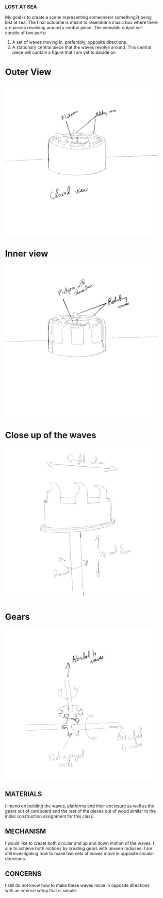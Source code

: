
### LOST AT SEA

My goal is to create a scene representing someone(or something?) being lost at sea. The final outcome is meant to resemble a music box where there are pieces revolving around a central piece. The viewable output will consits of two parts:

1. A set of waves moving in, preferably, opposite directions.
2. A stationary central piece that the waves revolve around. This central piece will contain a figure that I am yet to decide on.

# Outer View
![image](/MEDIA/OUT.jpg)

# Inner view
![image](/MEDIA/IN.jpg)

# Close up of the waves
![image](/MEDIA/WAVE.jpg)

# Gears
![image](/MEDIA/GEARS.jpg)

## MATERIALS
I intend on building the waves, platforms and their enclosure as well as the gears out of cardboard and the rest of the pieces out of wood similar to the initial construction assignment for this class.

## MECHANISM
I would like to create both circular and up and down motion of the waves. I aim to achieve both motions by creating gears with uneven radiuses. I am still investigating how to make two sets of waves move in opposite circular directions.

## CONCERNS

I still do not know how to make these waves move in opposite directions with an internal setup that is simple. 


